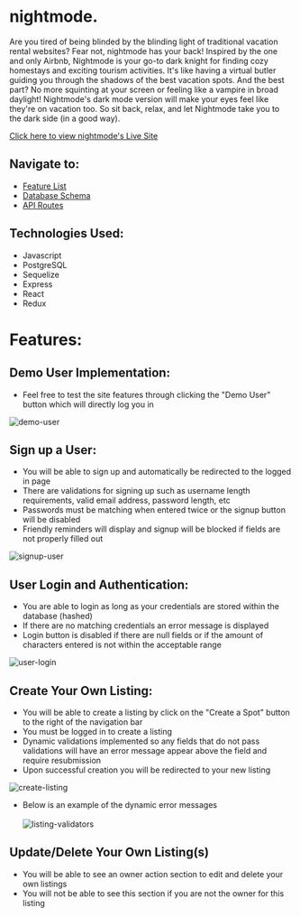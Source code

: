 # nightmode.
Are you tired of being blinded by the blinding light of traditional vacation rental websites? Fear not, nightmode has your back! Inspired by the one and only Airbnb, Nightmode is your go-to dark knight for finding cozy homestays and exciting tourism activities. It's like having a virtual butler guiding you through the shadows of the best vacation spots. And the best part? No more squinting at your screen or feeling like a vampire in broad daylight! Nightmode's dark mode version will make your eyes feel like they're on vacation too. So sit back, relax, and let Nightmode take you to the dark side (in a good way).


[Click here to view nightmode's Live Site](https://abnb-clone.onrender.com/)


## Navigate to:

* [Feature List](https://github.com/kenny-leong/nightmode/wiki/Feature-List)
* [Database Schema](https://github.com/kenny-leong/nightmode/wiki/Database-Schema)
* [API Routes](https://github.com/kenny-leong/nightmode/wiki/API-Documentation)



## Technologies Used:

* Javascript
* PostgreSQL
* Sequelize
* Express
* React
* Redux

# Features:


## Demo User Implementation:

* Feel free to test the site features through clicking the "Demo User" button which will directly log you in

![demo-user](https://user-images.githubusercontent.com/47682357/224593022-455cea22-ccbc-4056-86fa-3f6a81eb71a0.gif)


## Sign up a User:

* You will be able to sign up and automatically be redirected to the logged in page
* There are validations for signing up such as username length requirements, valid email address, password length, etc
* Passwords must be matching when entered twice or the signup button will be disabled
* Friendly reminders will display and signup will be blocked if fields are not properly filled out

![signup-user](https://user-images.githubusercontent.com/47682357/224593212-1e00b67e-1951-4226-86ed-0c269ba09a08.gif)



## User Login and Authentication:

* You are able to login as long as your credentials are stored within the database (hashed)
* If there are no matching credentials an error message is displayed
* Login button is disabled if there are null fields or if the amount of characters entered is not within the acceptable range

![user-login](https://user-images.githubusercontent.com/47682357/224592567-f3e790a8-12b7-4b55-a0b3-de3d46352162.gif)


## Create Your Own Listing:

* You will be able to create a listing by click on the "Create a Spot" button to the right of the navigation bar
* You must be logged in to create a listing
* Dynamic validations implemented so any fields that do not pass validations will have an error message appear above the field and require resubmission
* Upon successful creation you will be redirected to your new listing

![create-listing](https://user-images.githubusercontent.com/47682357/224597055-e0d5183e-135e-463b-a5e3-03594e618f03.gif)
* Below is an example of the dynamic error messages
<br></br>
![listing-validators](https://user-images.githubusercontent.com/47682357/224609987-83d3dabd-532e-4c5c-9a21-ef1c2a095427.gif)


## Update/Delete Your Own Listing(s)

* You will be able to see an owner action section to edit and delete your own listings
* You will not be able to see this section if you are not the owner for this listing

